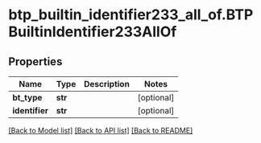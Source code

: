 # btp_builtin_identifier233_all_of.BTPBuiltinIdentifier233AllOf

## Properties
Name | Type | Description | Notes
------------ | ------------- | ------------- | -------------
**bt_type** | **str** |  | [optional] 
**identifier** | **str** |  | [optional] 

[[Back to Model list]](../README.md#documentation-for-models) [[Back to API list]](../README.md#documentation-for-api-endpoints) [[Back to README]](../README.md)


